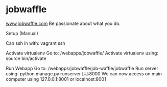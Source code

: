 jobwaffle
=========

www.jobwaffle.com
Be passionate about what you do.


Setup (Manual)

Can ssh in with: vagrant ssh


Activate virtualenv
  Go to: /webapps/jobwaffle/
  Activate virtualenv using: source bin/activate

Run Webapp
  Go to: /webapps/jobwaffle/job-waffle/jobwaffle
  Run server using: python manage.py runserver [::]:8000
  We can now access on main computer using 127.0.0.1:8001 or localhost:8001

